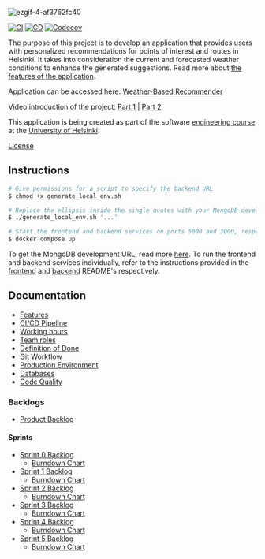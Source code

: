 

![ezgif-4-af3762fc40](https://github.com/HelsinkiUniCollab/WeatherBasedRecommender/assets/101641412/fd68b750-12f0-4746-8067-dc073afa5ffe)

[![CI](https://github.com/HelsinkiUniCollab/WeatherbasedRecommender/actions/workflows/ci.yml/badge.svg)](https://github.com/HelsinkiUniCollab/WeatherbasedRecommender/actions/workflows/ci.yml)
[![CD](https://github.com/HelsinkiUniCollab/WeatherbasedRecommender/actions/workflows/cd.yml/badge.svg?branch=main)](https://github.com/HelsinkiUniCollab/WeatherbasedRecommender/actions/workflows/cd.yml)
[![Codecov](https://codecov.io/github/HelsinkiUniCollab/WeatherBasedRecommender/branch/main/graph/badge.svg?token=RU4KTLCO85)](https://codecov.io/github/HelsinkiUniCollab/WeatherBasedRecommender)

The purpose of this project is to develop an application that provides users with personalized recommendations for points of interest and routes in Helsinki. It takes into consideration the current and forecasted weather conditions to enhance the generated suggestions. Read more about [the features of the application](/docs/features.md).

Application can be accessed here: [Weather-Based Recommender](http://128.214.253.51:3000/)

Video introduction of the project: [Part 1](https://www.youtube.com/watch?v=XcDnT0qbQh8) | [Part 2](https://www.youtube.com/watch?v=uWbicdil9OU)

This application is being created as part of the software [engineering course](https://github.com/HY-TKTL/TKT20007-Ohjelmistotuotantoprojekti/) at the [University of Helsinki](https://www.helsinki.fi/fi).

[License](/LICENSE)

## Instructions

```bash
# Give permissions for a script to specify the backend URL
$ chmod +x generate_local_env.sh

# Replace the ellipsis inside the single quotes with your MongoDB development URL
$ ./generate_local_env.sh '...' 

# Start the frontend and backend services on ports 5000 and 3000, respectively
$ docker compose up
```

To get the MongoDB development URL, read more [here](/docs/database.md). To run the frontend and backend services individually, refer to the instructions provided in the [frontend](/recommender-front/README.md) and [backend](/recommender-back/README.md) README's respectively.

## Documentation

* [Features](/docs/features.md)
* [CI/CD Pipeline](/docs/ci-cd.md)
* [Working hours](/docs/hours.md)
* [Team roles](/docs/roles.md)
* [Definition of Done](/docs/dod.md)
* [Git Workflow](/docs/workflow.md)
* [Production Environment](/docs/pouta.md)
* [Databases](/docs/database.md)
* [Code Quality](/docs/code_quality.md)

### Backlogs 

* [Product Backlog](https://github.com/orgs/HelsinkiUniCollab/projects/1)

#### Sprints
* [Sprint 0 Backlog](https://github.com/orgs/HelsinkiUniCollab/projects/1/views/1)
  * [Burndown Chart](https://github.com/HelsinkiUniCollab/WeatherBasedRecommender/assets/1563603/d7125033-704a-41aa-962c-ccf38f6ffbe8)
* [Sprint 1 Backlog](https://github.com/orgs/HelsinkiUniCollab/projects/1/views/5)
  * [Burndown Chart](https://user-images.githubusercontent.com/1563603/246382227-caa3c55d-8ae1-4ff1-adc4-37d175eda30c.png)
* [Sprint 2 Backlog](https://github.com/orgs/HelsinkiUniCollab/projects/1/views/8)
  * [Burndown Chart](https://github.com/HelsinkiUniCollab/WeatherBasedRecommender/assets/70194087/99774edb-e132-4ed0-831b-e9b7d638ef05)
* [Sprint 3 Backlog](https://github.com/orgs/HelsinkiUniCollab/projects/1/views/9)
  * [Burndown Chart](https://github.com/HelsinkiUniCollab/WeatherBasedRecommender/assets/1563603/82793050-3a47-4eb5-afba-fa1915a7f434)
* [Sprint 4 Backlog](https://github.com/orgs/HelsinkiUniCollab/projects/1/views/10)
  * [Burndown Chart](https://user-images.githubusercontent.com/1563603/259169990-35e11d1b-e03e-4a3c-97b9-a3edcca6b371.png)
* [Sprint 5 Backlog](https://github.com/orgs/HelsinkiUniCollab/projects/1/views/11)
  * [Burndown Chart](https://user-images.githubusercontent.com/1563603/262408124-398195a7-7e9f-49d7-b0be-09ac079ae185.png)




